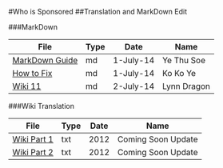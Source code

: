 #Who is Sponsored 
##Translation and MarkDown Edit

###MarkDown

File | Type | Date | Name 
--- | --- | --- | ---
[MarkDown Guide](./MARKDOWN.md)| md | 1-July-14 | Ye Thu Soe
[How to Fix](./README.md) | md | 1-July-14 | Ko Ko Ye
[Wiki 11](./u4mm-md/uki.txt.011.md) | md | 2-July-14 | Lynn Dragon

###Wiki Translation

File | Type | Date | Name 
--- | --- | --- | ---
[Wiki Part 1](./P1.txt)| txt | 2012 | Coming Soon Update
[Wiki Part 2](./P2.txt)| txt | 2012 | Coming Soon Update
